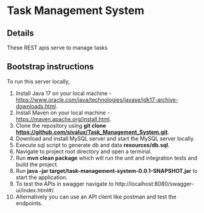 Task Management System
===============================
## Details
These REST apis serve to manage tasks 

## Bootstrap instructions
To run this server locally,

1. Install Java 17 on your local machine - https://www.oracle.com/java/technologies/javase/jdk17-archive-downloads.html.
2. Install Maven on your local machine - https://maven.apache.org/install.html.
3. Clone the repository using **git clone https://github.com/sivalux/Task_Management_System.git**.
4. Download and install MySQL server and start the MySQL server locally.
5. Execute sql script to generate db and data **resources/db.sql**.
6. Navigate to project root directory and open a terminal.
7. Run **mvn clean package** which will run the unit and integration tests and build the project.
8. Run **java -jar target/task-management-system-0.0.1-SNAPSHOT.jar** to start the application.
9. To test the APIs in swagger navigate to http://localhost:8080/swagger-ui/index.html#/.
10. Alternatively you can use an API client like postman and test the endpoints.



